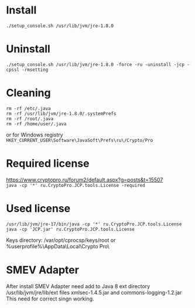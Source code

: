 # Install

`./setup_console.sh /usr/lib/jvm/jre-1.8.0`

# Uninstall

`./setup_console.sh /usr/lib/jvm/jre-1.8.0 -force -ru -uninstall -jcp -cpssl -rmsetting`

# Cleaning

```shell
rm -rf /etc/.java
rm -rf /usr/lib/jvm/jre-1.8.0/.systemPrefs
rm -rf /root/.java
rm -rf /home/user/.java
```
or for Windows registry
`HKEY_CURRENT_USER\Software\JavaSoft\Prefs\ru\/Crypto/Pro`

# Required license

https://www.cryptopro.ru/forum2/default.aspx?g=posts&t=15507<br />
`java -cp '*' ru.CryptoPro.JCP.tools.License -required`<br />

# Used license

`/usr/lib/jvm/jre-17/bin/java -cp '*' ru.CryptoPro.JCP.tools.License`<br />
`java -cp 'JCP.jar' ru.CryptoPro.JCP.tools.License`

Keys directory: /var/opt/cprocsp/keys/root or %userprofile%\AppData\Local\Crypto Pro\

# SMEV Adapter

After install SMEV Adapter need add to Java 8 ext directory /usr/lib/jvm/jre/lib/ext files xmlsec-1.4.5.jar and commons-logging-1.2.jar This need for correct singn working.
